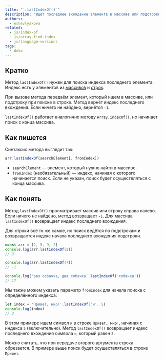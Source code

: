 ```yaml
---
title: "`.lastIndexOf()`"
description: "Ищет последнее вхождение элемента в массиве или подстроки в строке и возвращает индекс найденного элемента."
authors:
  - eshevlyakova
related:
  - js/index-of
  - js/array-find-index
  - js/language-versions
tags:
  - doka
---
```


## Кратко

Метод `lastIndexOf()` нужен для поиска индекса последнего элемента. Индекс есть у элементов из [массивов](/js/arrays/) и [строк](/js/string/).

При вызове метода передаём элемент, который ищем в массиве, или подстроку при поиске в строке. Метод вернёт индекс последнего вхождения. Если ничего не найдено, вернётся `-1`.

`lastIndexOf()` работает аналогично методу [`Array.indexOf()`](/js/index-of/), но начинает поиск с конца массива.

## Как пишется

Синтаксис метода выглядит так:

```js
arr.lastIndexOf(searchElement[, fromIndex])
```

- `searchElement` — элемент, который нужно найти в массиве.
- `fromIndex` (необязательный) — индекс, начиная с которого начинается поиск. Если не указан, поиск будет осуществляться с конца массива.

## Как понять

Метод `lastIndexOf()` просматривает массив или строку справа налево. Если ничего не найдено, метод возвращает `-1`. Для массива `lastIndexOf()` возвращает индекс последнего вхождения.

Для строки всё то же самое, но поиск ведётся по подстрокам и возвращается индекс начала последнего вхождения подстроки.

```js
const arr = [2, 5, 9, 2]
console.log(arr.lastIndexOf(2))
// 3

console.log(arr.lastIndexOf(7))
// -1

console.log('раз собачка, два собачка'.lastIndexOf('собачка'))
// 17
```

Мы также можем указать параметр `fromIndex` для начала поиска с определённого индекса:

```js
let index = 'Привет, мир!'.lastIndexOf('и', 5)
console.log(index)
// 2
```

В этом примере ищем символ `и` в строке `Привет, мир!`, начиная с индекса `5` (включительно). Метод `lastIndexOf()` возвращает индекс последнего вхождения символа `и`, который равен `2`.

Можно считать, что при передаче второго аргумента строка обрезается. В примере выше поиск будет осуществляться в строке `Привет`.
